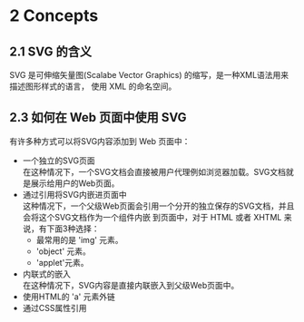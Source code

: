 # 2 Concepts

## 2.1 SVG 的含义
SVG 是可伸缩矢量图(Scalabe Vector Graphics) 的缩写，是一种XML语法用来描述图形样式的语言，
使用 XML 的命名空间。  

## 2.3 如何在 Web 页面中使用 SVG

有许多种方式可以将SVG内容添加到 Web 页面中：  

+ 一个独立的SVG页面  
  在这种情况下，一个SVG文档会直接被用户代理例如浏览器加载。SVG文档就是展示给用户的Web页面。  
+ 通过引用将SVG内嵌进页面中  
  这种情况下，一个父级Web页面会引用一个分开的独立保存的SVG文档，并且会将这个SVG文档作为一个组件内嵌
  到页面中，对于 HTML 或者 XHTML 来说，有下面3种选择：  
    - 最常用的是 'img' 元素。
    - 'object' 元素。
    - 'applet'元素。
+ 内联式的嵌入  
  在这种情况下，SVG内容是直接内联嵌入到父级Web页面中。  
+ 使用HTML的 'a' 元素外链  
+ 通过CSS属性引用
